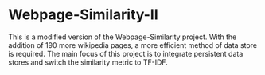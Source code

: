 # Webpage-Similarity-II
This is a modified version of the Webpage-Similarity project. With the addition of 190 more wikipedia pages, a more efficient method of data store is required. The main focus of this project is to integrate persistent data stores and switch the similarity metric to TF-IDF. 

